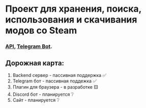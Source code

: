 # Проект для хранения, поиска, использования и скачивания модов со Steam

### [API](https://43093.zetalink.ru:8000), [Telegram Bot](https://t.me/get_from_steam_bot).

## Дорожная карта:
1. Backend сервер - пассивная поддержка ✅
2. Telegram бот - пассивная поддежка ✅
3. Плагин для браузера - в разработке 🟨
4. Discord бот - планируется ❔
5. Сайт - планируется ❔
